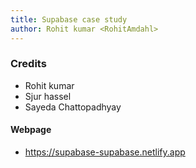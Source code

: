 ```yaml
---
title: Supabase case study
author: Rohit kumar <RohitAmdahl>
---
```

### Credits
- Rohit kumar
- Sjur hassel
- Sayeda Chattopadhyay

#### Webpage
- https://supabase-supabase.netlify.app

  
